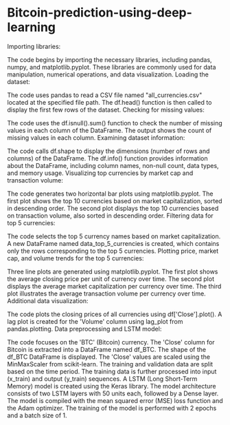 # Bitcoin-prediction-using-deep-learning

Importing libraries:

The code begins by importing the necessary libraries, including pandas, numpy, and matplotlib.pyplot. These libraries are commonly used for data manipulation, numerical operations, and data visualization.
Loading the dataset:

The code uses pandas to read a CSV file named "all_currencies.csv" located at the specified file path.
The df.head() function is then called to display the first few rows of the dataset.
Checking for missing values:

The code uses the df.isnull().sum() function to check the number of missing values in each column of the DataFrame.
The output shows the count of missing values in each column.
Examining dataset information:

The code calls df.shape to display the dimensions (number of rows and columns) of the DataFrame.
The df.info() function provides information about the DataFrame, including column names, non-null count, data types, and memory usage.
Visualizing top currencies by market cap and transaction volume:

The code generates two horizontal bar plots using matplotlib.pyplot.
The first plot shows the top 10 currencies based on market capitalization, sorted in descending order.
The second plot displays the top 10 currencies based on transaction volume, also sorted in descending order.
Filtering data for top 5 currencies:

The code selects the top 5 currency names based on market capitalization.
A new DataFrame named data_top_5_currencies is created, which contains only the rows corresponding to the top 5 currencies.
Plotting price, market cap, and volume trends for the top 5 currencies:

Three line plots are generated using matplotlib.pyplot.
The first plot shows the average closing price per unit of currency over time.
The second plot displays the average market capitalization per currency over time.
The third plot illustrates the average transaction volume per currency over time.
Additional data visualization:

The code plots the closing prices of all currencies using df['Close'].plot().
A lag plot is created for the 'Volume' column using lag_plot from pandas.plotting.
Data preprocessing and LSTM model:

The code focuses on the 'BTC' (Bitcoin) currency.
The 'Close' column for Bitcoin is extracted into a DataFrame named df_BTC.
The shape of the df_BTC DataFrame is displayed.
The 'Close' values are scaled using the MinMaxScaler from scikit-learn.
The training and validation data are split based on the time period.
The training data is further processed into input (x_train) and output (y_train) sequences.
A LSTM (Long Short-Term Memory) model is created using the Keras library.
The model architecture consists of two LSTM layers with 50 units each, followed by a Dense layer.
The model is compiled with the mean squared error (MSE) loss function and the Adam optimizer.
The training of the model is performed with 2 epochs and a batch size of 1.
